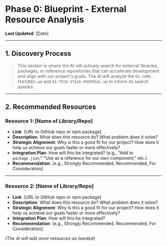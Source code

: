 # Phase 0: Blueprint - External Resource Analysis

**Last Updated**: [Date]

---

## 1. Discovery Process
> This section is where the AI will actively search for external libraries, packages, or reference repositories that can accelerate development and align with our project's goals. The AI will analyze the `02-CORE-FEATURES.md` and `03-TECH-STACK-PROPOSAL.md` to inform its search queries.

---

## 2. Recommended Resources

### **Resource 1: [Name of Library/Repo]**
*   **Link**: [URL to GitHub repo or npm package]
*   **Description**: What does this resource do? What problem does it solve?
*   **Strategic Alignment**: Why is this a good fit for our project? How does it help us achieve our goals faster or more effectively?
*   **Integration Plan**: How will this be integrated? (e.g., "Add to `package.json`," "Use as a reference for our own component," etc.)
*   **Recommendation**: [e.g., Strongly Recommended, Recommended, For Consideration]

---

### **Resource 2: [Name of Library/Repo]**
*   **Link**: [URL to GitHub repo or npm package]
*   **Description**: What does this resource do? What problem does it solve?
*   **Strategic Alignment**: Why is this a good fit for our project? How does it help us achieve our goals faster or more effectively?
*   **Integration Plan**: How will this be integrated?
*   **Recommendation**: [e.g., Strongly Recommended, Recommended, For Consideration]

*(The AI will add more resources as needed)* 